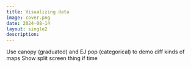 ```yaml
---
title: Visualizing data
image: cover.png
date: 2024-08-14
layout: single2
description: 
---
```



Use canopy (graduated) and EJ pop (categorical) to demo diff kinds of maps
Show split screen thing if time